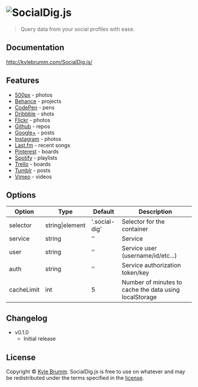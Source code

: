 # ![SocialDig.js](https://raw.githubusercontent.com/kjbrum/SocialDig.js/gh-pages/img/social-dig.png)

> Query data from your social profiles with ease.


## Documentation

http://kylebrumm.com/SocialDig.js/


## Features

- [500px](http://kylebrumm.com/SocialDig.js/demos/500px.html) - photos
- [Behance](http://kylebrumm.com/SocialDig.js/demos/behance.html) - projects
- [CodePen](http://kylebrumm.com/SocialDig.js/demos/codepen.html) - pens
- [Dribbble](http://kylebrumm.com/SocialDig.js/demos/dribbble.html) - shots
- [Flickr](http://kylebrumm.com/SocialDig.js/demos/flickr.html) - photos
- [Github](http://kylebrumm.com/SocialDig.js/demos/github.html) - repos
- [Google+](http://kylebrumm.com/SocialDig.js/demos/google-plus.html) - posts
- [Instagram](http://kylebrumm.com/SocialDig.js/demos/instagram.html) - photos
- [Last.fm](http://kylebrumm.com/SocialDig.js/demos/lastfm.html) - recent songs
- [Pinterest](http://kylebrumm.com/SocialDig.js/demos/pinterest.html) - boards
- [Spotify](http://kylebrumm.com/SocialDig.js/demos/spotify.html) - playlists
- [Trello](http://kylebrumm.com/SocialDig.js/demos/trello.html) - boards
- [Tumblr](http://kylebrumm.com/SocialDig.js/demos/tumblr.html) - posts
- [Vimeo](http://kylebrumm.com/SocialDig.js/demos/vimeo.html) - videos


## Options

|Option|Type|Default|Description|
|---|---|---|---|
selector|string\|element|'.social-dig'|Selector for the container
service|string|''|Service
user|string|''|Service user (username/id/etc...)
auth|string|''|Service authorization token/key
cacheLimit|int|5|Number of minutes to cache the data using localStorage


## Changelog

- v0.1.0
    - Initial release


## License

Copyright © [Kyle Brumm](http://kylebrumm.com). SocialDig.js is free to use on whatever and may be redistributed under the terms specified in the [license](LICENSE.md).
